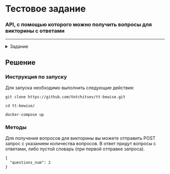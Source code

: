 # Тестовое задание
### API, с помощью которого можно получить вопросы для викторины с ответами
-----------------------------
<details><summary>Задание </summary>

1.  С помощью Docker (предпочтительно - docker-compose) развернуть образ с любой опенсорсной СУБД (предпочтительно - PostgreSQL). Предоставить все необходимые скрипты и конфигурационные (docker/compose) файлы для развертывания СУБД, а также инструкции для подключения к ней. Необходимо обеспечить сохранность данных при рестарте контейнера (то есть - использовать volume-ы для хранения файлов СУБД на хост-машине.

2.  Реализовать на Python3 веб сервис (с помощью FastAPI или Flask, например), выполняющий следующие функции:
  
  * В сервисе должен быть реализован POST REST метод, принимающий на вход запросы с содержимым вида {"questions_num": integer}.

  * После получения запроса сервис, в свою очередь, запрашивает с публичного API (англоязычные вопросы для викторин) https://jservice.io/api/random?count=1 указанное в полученном запросе количество вопросов.

  * Далее, полученные ответы должны сохраняться в базе данных из п. 1, причем сохранена должна быть как минимум следующая информация (название колонок и типы данный можете выбрать сами, также можете добавлять свои колонки): 1. ID вопроса, 2. Текст вопроса, 3. Текст ответа, 4. - Дата создания вопроса. В случае, если в БД имеется такой же вопрос, к публичному API с викторинами должны выполняться дополнительные запросы до тех пор, пока не будет получен уникальный вопрос для викторины.

  * Ответом на запрос из п.2.a должен быть предыдущей сохранённый вопрос для викторины. В случае его отсутствия - пустой объект.

3.  В репозитории с заданием должны быть предоставлены инструкции по сборке докер-образа с сервисом из п. 2., его настройке и запуску. А также пример запроса к POST API сервиса.

4.  Желательно, если при выполнении задания вы будете использовать docker-compose, SQLAlchemy,  пользоваться аннотацией типов.
</details>

## Решение 
### Инструкция по запуску
Для запуска необходимо выполнить следующие действия:

```
git clone https://github.com/Votchitsev/tt-bewise.git
```

```
cd tt-bewise/
```

```
docker-compose up
```

### Методы
Для получения вопросов для викторины вы можете отправить POST запрос с указанием количества вопросов. В ответ придут вопросы с ответами, либо пустой словарь (при первой отправке запроса).

```
{
  "questions_num": 2
}
```
